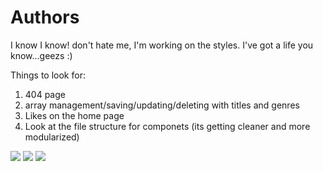 # Authors

I know I know! don't hate me, I'm working on the styles. I've got a life you know...geezs :) 

Things to look for:
1. 404 page
2. array management/saving/updating/deleting with titles and genres 
3. Likes on the home page
4. Look at the file structure for componets (its getting cleaner and more modularized)

![](https://github.com/lisabroadhead/MERN/blob/main/fullstack/authors/Screen%20Shot%202022-03-24%20at%204.44.12%20PM.png)
![](https://github.com/lisabroadhead/MERN/blob/main/fullstack/authors/Screen%20Shot%202022-03-24%20at%204.44.24%20PM.png)
![](https://github.com/lisabroadhead/MERN/blob/main/fullstack/authors/Screen%20Shot%202022-03-24%20at%204.44.40%20PM.png)

